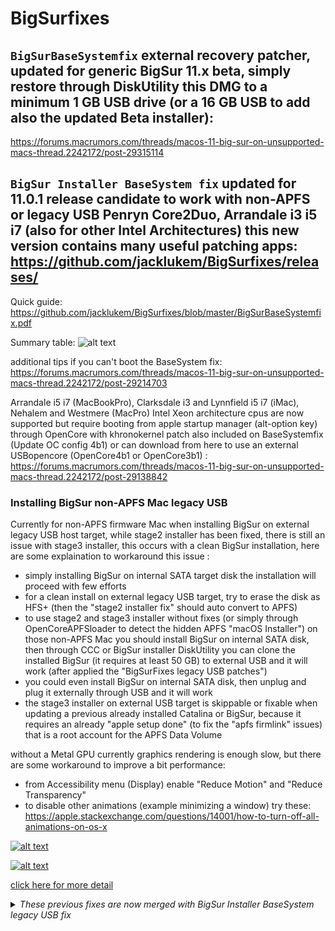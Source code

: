 # BigSurfixes

## `BigSurBaseSystemfix` external recovery patcher, updated for generic BigSur 11.x beta, simply restore through DiskUtility this DMG to a minimum 1 GB USB drive (or a 16 GB USB to add also the updated Beta installer):
https://forums.macrumors.com/threads/macos-11-big-sur-on-unsupported-macs-thread.2242172/post-29315114


## `BigSur Installer BaseSystem fix` updated for 11.0.1 release candidate to work with non-APFS or legacy USB Penryn Core2Duo, Arrandale i3 i5 i7 (also for other Intel Architectures) this new version contains many useful patching apps: https://github.com/jacklukem/BigSurfixes/releases/ 
  
Quick guide:
https://github.com/jacklukem/BigSurfixes/blob/master/BigSurBaseSystemfix.pdf

Summary table:
![alt text](https://github.com/jacklukem/BigSurfixes/blob/master/BigSurFixes%20table.png)

additional tips if you can't boot the BaseSystem fix: https://forums.macrumors.com/threads/macos-11-big-sur-on-unsupported-macs-thread.2242172/post-29214703

Arrandale i5 i7 (MacBookPro), Clarksdale i3 and Lynnfield i5 i7 (iMac), Nehalem and Westmere (MacPro) Intel Xeon architecture cpus are now supported but require booting from apple startup manager (alt-option key) through OpenCore with khronokernel patch also included on BaseSystemfix (Update OC config 4b1) or can download from here to use an external USBopencore (OpenCore4b1 or OpenCore3b1) : https://forums.macrumors.com/threads/macos-11-big-sur-on-unsupported-macs-thread.2242172/post-29138842

### Installing BigSur non-APFS Mac legacy USB

Currently for non-APFS firmware Mac when installing BigSur on external legacy USB host target, while stage2 installer has been fixed, there is still an issue with stage3 installer, this occurs with a clean BigSur installation, here are some explaination to workaround this issue :

- simply installing BigSur on internal SATA target disk the installation will proceed with few efforts
- for a clean install on external legacy USB target, try to erase the disk as HFS+ (then the "stage2 installer fix" should auto convert to APFS)
- to use stage2 and stage3 installer without fixes (or simply through OpenCoreAPFSloader to detect the hidden APFS "macOS Installer") on those non-APFS Mac you should install BigSur on internal SATA disk, then through CCC or BigSur installer DiskUtility you can clone the installed BigSur (it requires at least 50 GB) to external USB and it will work (after applied the "BigSurFixes legacy USB patches")
- you could even install BigSur on internal SATA disk, then unplug and plug it externally through USB and it will work
- the stage3 installer on external USB target is skippable or fixable when updating a previous already installed Catalina or BigSur, because it requires an already "apple setup done" (to fix the "apfs firmlink" issues) that is a root account for the APFS Data Volume

without a Metal GPU currently graphics rendering is enough slow, but there are some workaround to improve a bit performance:
- from Accessibility menu (Display) enable "Reduce Motion" and "Reduce Transparency"
- to disable other animations (example minimizing a window) try these: https://apple.stackexchange.com/questions/14001/how-to-turn-off-all-animations-on-os-x

<a href="https://forums.macrumors.com/threads/macos-11-big-sur-on-unsupported-macs-thread.2242172/post-29170178">
  
![alt text](https://github.com/jacklukem/BigSurfixes/blob/master/installer%20fix/BaseSystem%20fix%20icon.jpeg?raw=true)

![alt text](https://github.com/jacklukem/BigSurfixes/blob/master/installer%20fix/BaseSystem%20fix%20updated.jpeg?raw=true)

click here for more detail</a>

<details>
<summary>
<i>These previous fixes are now merged with BigSur Installer BaseSystem legacy USB fix </i>
</summary>
  

## *Making a patched BigSur Installer through BaseSystem legacy USB fix updated for beta 9 and beta 10 mainly for non-APFS or legacy USB Penryn Core2Duo through a stock createinstallmedia or opencore*
https://forums.macrumors.com/threads/macos-11-big-sur-on-unsupported-macs-thread.2242172/post-28973673

The stage2 installer will continue when target is an internal SATA disk, but on non-APFS or legacy USB when targeting an external USB this should be applied from Mojave or Catalina: https://github.com/jacklukem/BigSurfixes/raw/master/BigSur%20BaseSystem%20stage2%20installer%20fix.zip

To fix USBopencore "exiting efiboot", boot from BigSurInstaller (BaseSystem fix) or from Recovery with CMD+S then try this:
https://forums.macrumors.com/threads/macos-11-big-sur-on-unsupported-macs-thread.2242172/post-28948321

you could skip stage3 installer (that is seal and system snapshot) but for non-APFS or legacy USB you need this to boot with CMD+S and exit:
https://github.com/jacklukem/BigSurfixes/blob/master/penryn%20c2d%20bigsur%20beta6/BKE%20kc%20b9%20patched.zip

After USBopencore kext patching to boot without opencore and assign BigSur labels use this method:
https://forums.macrumors.com/threads/macos-11-big-sur-on-unsupported-macs-thread.2242172/post-28957937

to download a BigSur full installer from Mojave or Catalina try this:
https://forums.macrumors.com/threads/macos-11-big-sur-on-unsupported-macs-thread.2242172/post-28740283
or this: https://apps.apple.com/app/macos-11-0-beta/id1497794093?mt=12

tips to make a patched BigSur Utitilies menu:
https://forums.macrumors.com/threads/macos-11-big-sur-on-unsupported-macs-thread.2242172/post-28987885

## *Big Sur fixes for unsupported Mac*

to support Big Sur booting on non-APFS mac or APFS firmware mac

BigSur added the `BootKernelExtensions.kc` as the new kernelcache with new command `kmutil`

but `kextcache` command and `prelinkedkernel` are still working:

https://forums.macrumors.com/threads/macos-11-big-sur-on-unsupported-macs-thread.2242172/post-28610988

## *Currently these fixes still work for Big Sur beta 4 Build `20A5343i`*
also works for public beta 1 Build `20A5343j`: http://swcdn.apple.com/content/downloads/29/11/001-35028-A_7VBLVEPJM9/fmewkm9mb99ja9cbqfp4scme3bzlaurv8v/InstallAssistant.pkg

(apple removed previous beta full installers but you can find them on internet with keyword DMG)

check here for versions info: https://en.wikipedia.org/wiki/MacOS_Big_Sur#Release_history

## *prelinkedkernel fixes don't work from beta 6 Build `20A5364e` (BaseSystem legacy usb fix still works on beta 10)*
you should use from this version my USBOpencore setup in repository and BootKernelExtensions.kc

## *There was an issue from beta 7, but from beta 9 Build `20A5384c` Penryn Core2Duo can boot BigSur kernel*
I uploaded some patched BKE to allow boot with CMD+S that should be copied on: /Volumes/Preboot/UUIDBigSur/boot/System/Library/KernelCollections/
https://github.com/jacklukem/BigSurfixes/tree/master/penryn%20c2d%20bigsur%20beta6

Here are the most updated Big Sur fixes (for BigSur beta 3 that works also for beta 4 Build 20A5343i):

- I made also a customized USBopencore setup to boot BigSur from any Penryn Core2Duo non-APFS or APFS mac (also Sandy Bridge and Ivy Bridge):
https://github.com/jacklukem/USBOpenCoreAPFSloader/releases/tag/3.1
https://github.com/jacklukem/USBOpenCoreAPFSloader/releases/tag/4.0

- `BaseSystem legacy usb fix` to make an USB BigSur Installer for non-APFS or legacy USB Mac that still works for beta 6 Build `20A5364e` (added also an ASentientBot Hax3 to fix domain error and an Icon for apple startup manager): https://forums.macrumors.com/threads/macos-11-big-sur-on-unsupported-macs-thread.2242172/post-28737950
(previous version: https://forums.macrumors.com/threads/macos-11-big-sur-on-unsupported-macs-thread.2242172/post-28726070)

- From Big Sur beta 3 the prelinkedkernel for any Ivy Bridge Mac to fix Wifi, AirDrop and dual GPUs IntelHD4000 and Nvidia Kepler :
https://github.com/jacklukem/BigSurfixes/blob/master/BigSur%20IvyBridge%20beta3%20prelinkedkernel%20fix.command.zip?raw=true

- From Big Sur beta 3 any Penryn Core2Duo non-APFS Mac or legacy USB mac to fix telemetry, ethernet and Wifi:
https://github.com/jacklukem/BigSurfixes/blob/master/BigSur%20Penryn%20beta3%20prelinkedkernel%20fix.command.zip?raw=true

- New experimental prelinkedkernel fix for Big Sur beta 3 to include Nvidia GeForce Tesla framebuffer (credit to ASentientBot for Nvidia fixes)
on any Penryn Core2Duo non-APFS Mac or legacy USB mac (also fix telemetry, ethernet and Wifi):
https://github.com/jacklukem/BigSurfixes/blob/master/BigSur%20beta3%20Nvidia%20Tesla%20fix.command.zip?raw=true

- To fix "sudo mount -uw /" disabling sealed volume and snapshot booting on BigSur check here:
https://forums.macrumors.com/threads/macos-11-big-sur-on-unsupported-macs-thread.2242172/post-28701959

- To fix Night Shift on BigSur for unsupported mac:
https://forums.macrumors.com/threads/macos-11-big-sur-on-unsupported-macs-thread.2242172/post-28716098

- to remove any prelinkedkernel fix and use the stock BigSur ones use this:
https://github.com/jacklukem/BigSurfixes/blob/master/BigSur%20generic%20BKE.command.zip?raw=true

- From BigSur Beta 2 non-Metal GPU required a preset reduced transparency to boot correctly:
https://forums.macrumors.com/threads/macos-11-big-sur-on-unsupported-macs-thread.2242172/post-28652497

- For USB Big Sur Installer to try skip system sealing and snapshot booting check here:
https://forums.macrumors.com/threads/macos-11-big-sur-on-unsupported-macs-thread.2242172/post-28707887
https://forums.macrumors.com/threads/macos-11-big-sur-on-unsupported-macs-thread.2242172/post-28712634




*The following guide is for manual patching, to apply the prelinkedkernel fix after BigSur Install:*

> diskutil apfs list

> diskutil list | grep Preboot

(if have multiple separated APFS containers, just mount the largest MB Preboot Volume)

> diskutil mount Preboot

> diskutil info / | grep UUID

Locate your BigSur Data Volume UUID

replace the `"prelinkedkernel fix"` file in this path:

`/Volumes/Preboot/UUID-BigSur/System/Library/CoreServices/`

replace it also here: `/Volumes/Preboot/UUID-BigSur/Library/Preferences/SystemConfiguration/`

replace the `"patched prelinkedkernel"` (contains newer beta fixes also for any non-APFS Mac enabling Wifi for AirPortBrcm4331 cards) in this path:

`/Volumes/Preboot/UUID-BigSur/System/Library/PrelinkedKernels/`

For the `"installer fix"` make a BigSur USB Installer with `createinstallmedia`:

> sudo /Applications/Install\ macOS\ Big\ Sur\ Beta.app/Contents/Resources/createinstallmedia --volume /Volumes/BigSurInstaller/

and replace the `"installer fix"` file in this path:

`/Volumes/USBInstallerBigSur/Library/Preferences/SystemConfiguration/`

I also included some `"legacyusb fix for installer"`

for rebuild BigSur kernelcache from single user mode copy both the .sh files on your root / BigSur disk and home folder that is the / BigSur Label - Data / Users / yourusername /

then from single user mode type : `chmod 755 kcsingleuser.sh ; ./kcsingleuser.sh`

(credit to ASentientBot for `Hax.dylib` fix for "Install macOS Beta.app" and "apfs_boot_util" to mount the BigSur Data Volume from single user mode, after using `"apfs_boot_util"` from single user mode apart the Data Volume also the Preboot Volume is available in this path `/System/Volumes/`)

Note: if you use my `"prelinkedkernel fix command"` directly from BigSur the Preboot Volume mount point is this:

`/System/Volumes/Preboot/`

(can notice this directly from BigSur with `"ls /System/Volumes/"` )

So I uploaded those modified scripts to run also directly from BigSur normal booting.

BigSur introduced also a new SIP for sealing the System Volume, to disable from any APFS firmware Mac simply boot the USB BigSur Installer (or BigSur Recovery), open terminal and type: `"csrutil authenticated-root disable"`

While instead to disable "csrutil authenticated-root" from a non-APFS or legacy USB mac, copy the "csrutil2" (or use the zip file) binary file to any USB MacOS Installer (minimum El Capitan when apple introduced SIP but should use an USB Catalina Installer because it has more recent SDK) in its root folder / , then boot from the macOS USB Installer, open a recovery terminal and type:

> cd / ; mount -uw / ; chmod 755 csrutil2

> ./csrutil2 authenticated-root disable

Otherwise if you use a Catalina Recovery, copy the file on an external USB drive, then from Catalina recovery terminal:

> cd /Volumes/ ; ls

> cd YourUSBLabel

> mount -uw /

> chmod 755 csrutil2

> ./csrutil2 authenticated-root disable

(Note: for any raw file downloaded to use them just remove the .dms extension that is set from github)


</details>

